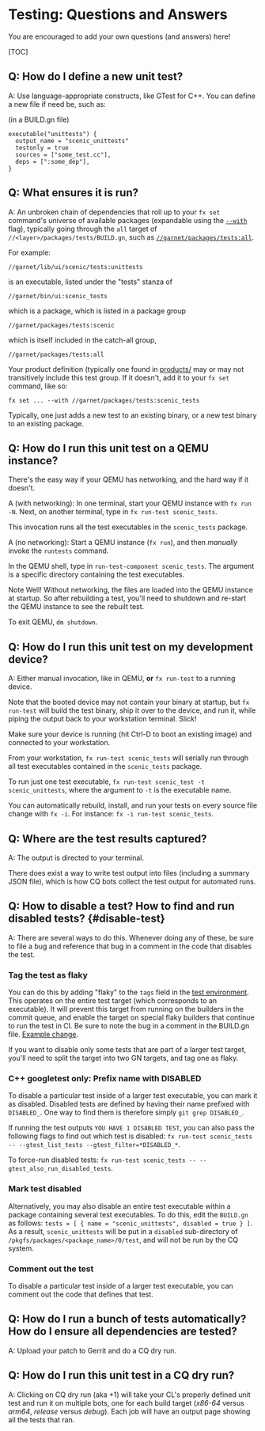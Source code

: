 # Testing: Questions and Answers

You are encouraged to add your own questions (and answers) here!

[TOC]

## Q: How do I define a new unit test?

A: Use language-appropriate constructs, like GTest for C++. You can define a new
file if need be, such as:

(in a BUILD.gn file)

```code
executable("unittests") {
  output_name = "scenic_unittests"
  testonly = true
  sources = ["some_test.cc"],
  deps = [":some_dep"],
}
```

## Q: What ensures it is run?

A: An unbroken chain of dependencies that roll up to your `fx set` command's
universe of available packages (expandable using the
[`--with`](/tools/devshell/set)
flag), typically going through the `all` target of
`//<layer>/packages/tests/BUILD.gn`, such as
[`//garnet/packages/tests:all`](/garnet/packages/tests/BUILD.gn).

For example:

`//garnet/lib/ui/scenic/tests:unittests`

is an executable, listed under the "tests" stanza of

`//garnet/bin/ui:scenic_tests`

which is a package, which is listed in a package group

`//garnet/packages/tests:scenic`

which is itself included in the catch-all group,

`//garnet/packages/tests:all`

Your product definition (typically one found in
[products/](/products) may or
may not transitively include this test group. If it doesn't, add it to your `fx
set` command, like so:

`fx set ... --with //garnet/packages/tests:scenic_tests`

Typically, one just adds a new test to an existing binary, or a new test binary
to an existing package.

## Q: How do I run this unit test on a QEMU instance?

There's the easy way if your QEMU has networking, and the hard way if it
doesn't.

A (with networking): In one terminal, start your QEMU instance with `fx run -N`.
Next, on another terminal, type in `fx run-test scenic_tests`.

This invocation runs all the test executables in the `scenic_tests` package.

A (no networking): Start a QEMU instance (`fx run`), and then *manually* invoke
the `runtests` command.

In the QEMU shell, type in `run-test-component scenic_tests`. The
argument is a specific directory containing the test executables.

Note Well! Without networking, the files are loaded into the QEMU instance at
startup. So after rebuilding a test, you'll need to shutdown and re-start the
QEMU instance to see the rebuilt test.

To exit QEMU, `dm shutdown`.

## Q: How do I run this unit test on my development device?

A: Either manual invocation, like in QEMU, **or** `fx run-test` to a running
device.

Note that the booted device may not contain your binary at startup, but `fx
run-test` will build the test binary, ship it over to the device, and run it,
while piping the output back to your workstation terminal. Slick!

Make sure your device is running (hit Ctrl-D to boot an existing image) and
connected to your workstation.

From your workstation, `fx run-test scenic_tests` will serially run through all
test executables contained in the `scenic_tests` package.

To run just one test executable, `fx run-test scenic_test -t scenic_unittests`,
where the argument to `-t` is the executable name.

You can automatically rebuild, install, and run your tests on every source file
change with `fx -i`. For instance: `fx -i run-test scenic_tests`.

## Q: Where are the test results captured?

A: The output is directed to your terminal.

There does exist a way to write test output into files (including a summary JSON
file), which is how CQ bots collect the test output for automated runs.

## Q: How to disable a test? How to find and run disabled tests? {#disable-test}

A: There are several ways to do this. Whenever doing any of these, be sure to
file a bug and reference that bug in a comment in the code that disables the
test.

### Tag the test as flaky

You can do this by adding "flaky" to the `tags` field in the
[test environment](/docs/development/testing/environments.md). This operates
on the entire test target (which corresponds to an executable). It will prevent this target
from running on the builders in the commit queue, and enable the target on special flaky
builders that continue to run the test in CI. Be sure to note the bug in a
comment in the BUILD.gn file.
[Example change](https://fuchsia-review.googlesource.com/c/topaz/+/296629/3/bin/flutter_screencap_test/BUILD.gn).

If you want to disable only some tests that are part of a larger test target, you'll
need to split the target into two GN targets, and tag one as flaky.

### C++ googletest only: Prefix name with DISABLED

To disable a particular test inside of a larger test executable,
you can mark it as disabled. Disabled tests are defined by having their name
prefixed with `DISABLED_`. One way to find them is therefore simply `git grep
DISABLED_`.

If running the test outputs `YOU HAVE 1 DISABLED TEST`, you can also pass the
following flags to find out which test is disabled: `fx run-test scenic_tests --
--gtest_list_tests --gtest_filter=*DISABLED_*`.

To force-run disabled tests: `fx run-test scenic_tests --
--gtest_also_run_disabled_tests`.

### Mark test disabled

Alternatively, you may also disable an entire test executable within a
package containing several test executables. To do this, edit the `BUILD.gn` as
follows: `tests = [ { name = "scenic_unittests", disabled = true } ]`. As a
result, `scenic_unittests` will be put in a `disabled` sub-directory of
`/pkgfs/packages/<package_name>/0/test`, and will not be run by the CQ system.

### Comment out the test

To disable a particular test inside of a larger test executable, you can comment
out the code that defines that test.

## Q: How do I run a bunch of tests automatically? How do I ensure all dependencies are tested?

A: Upload your patch to Gerrit and do a CQ dry run.

## Q: How do I run this unit test in a CQ dry run?

A: Clicking on CQ dry run (aka +1) will take your CL's properly defined unit
test and run it on multiple bots, one for each build target (*x86-64* versus
*arm64*, *release* versus *debug*). Each job will have an output page showing
all the tests that ran.
